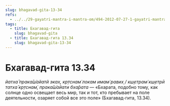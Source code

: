 ```yaml
---
slug: bhagavad-gita-13-34
refs:
  - ../../29-gayatri-mantra-i-mantra-om/494-2012-07-27-1-gayatri-mantra.md
tags:
  - title: Бхагавад-гита
    slug: bhagavad-gita
  - title: Бхагавад-гита 13.34
    slug: bhagavad-gita-13-34
---
```


# Бхагавад-гита 13.34

*йатха̄ прака̄ш́айатй эках̣, кр̣тснам̇ локам имам̇ равих̣ / кш̣етрам̇ кш̣етрӣ татха̄ кр̣тснам̇, прака̄ш́айати бха̄рата* — «Бхарата, подобно тому, как солнце одно освещает весь мир, так и тот, кто пребывает на поле деятельности, озаряет собой все это поле» (Бхагавад-гита, 13.34).

